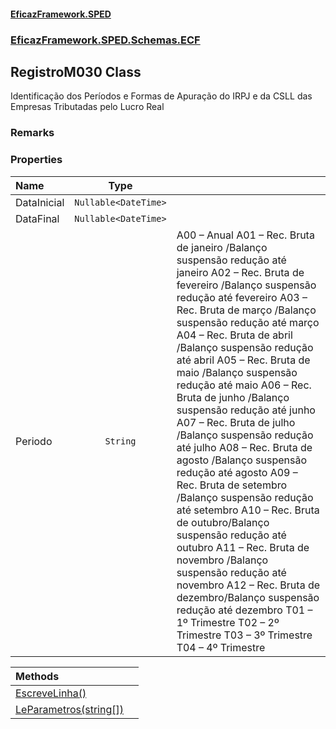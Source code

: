 #### [EficazFramework.SPED](EficazFrameworkSPED.md 'EficazFramework SPED')
### [EficazFramework.SPED.Schemas.ECF](EficazFramework.SPED.Schemas.ECF.md 'EficazFramework.SPED.Schemas.ECF')

## RegistroM030 Class

Identificação dos Períodos e Formas de Apuração do IRPJ e da CSLL das Empresas Tributadas pelo Lucro Real

### Remarks
### Properties

| Name | Type | |
| :--- | :---: | :--- |
| DataInicial | `Nullable<DateTime>` |  |
| DataFinal | `Nullable<DateTime>` |  |
| Periodo | `String` | A00 – Anual            A01 – Rec. Bruta de janeiro /Balanço suspensão redução até janeiro            A02 – Rec. Bruta de fevereiro /Balanço suspensão redução até fevereiro            A03 – Rec. Bruta de março /Balanço suspensão redução até março            A04 – Rec. Bruta de abril /Balanço suspensão redução até abril            A05 – Rec. Bruta de maio /Balanço suspensão redução até maio            A06 – Rec. Bruta de junho /Balanço suspensão redução até junho            A07 – Rec. Bruta de julho /Balanço suspensão redução até julho            A08 – Rec. Bruta de agosto /Balanço suspensão redução até agosto            A09 – Rec. Bruta de setembro /Balanço suspensão redução até setembro            A10 – Rec. Bruta de outubro/Balanço suspensão redução até outubro            A11 – Rec. Bruta de novembro /Balanço suspensão redução até novembro            A12 – Rec. Bruta de dezembro/Balanço suspensão redução até dezembro            T01 – 1º Trimestre            T02 – 2º Trimestre            T03 – 3º Trimestre            T04 – 4º Trimestre |

| Methods | |
| :--- | :--- |
| [EscreveLinha()](EficazFramework.SPED.Schemas.ECF/RegistroM030/EscreveLinha().md 'EficazFramework.SPED.Schemas.ECF.RegistroM030.EscreveLinha()') | |
| [LeParametros(string[])](EficazFramework.SPED.Schemas.ECF/RegistroM030/LeParametros(string[]).md 'EficazFramework.SPED.Schemas.ECF.RegistroM030.LeParametros(string[])') | |
